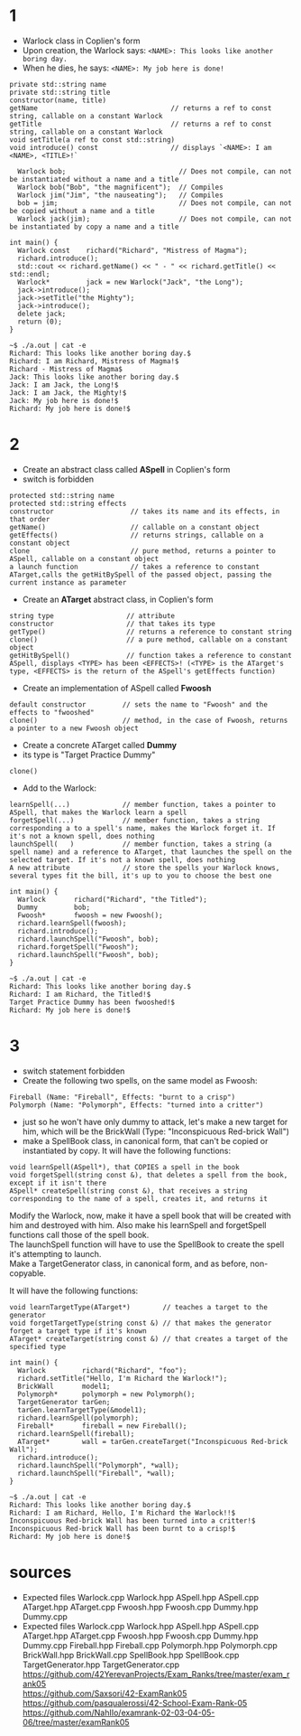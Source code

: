 # 1
* Warlock class in Coplien's form 
* Upon creation, the Warlock says: `<NAME>: This looks like another boring day.`
* When he dies, he says: `<NAME>: My job here is done!`  
```
private std::string name                         
private std::string title                         
constructor(name, title)
getName                                 // returns a ref to const string, callable on a constant Warlock
getTitle                                // returns a ref to const string, callable on a constant Warlock
void setTitle(a ref to const std::string)
void introduce() const                  // displays `<NAME>: I am <NAME>, <TITLE>!`
```
```
  Warlock bob;                            // Does not compile, can not be instantiated without a name and a title
  Warlock bob("Bob", "the magnificent");  // Compiles
  Warlock jim("Jim", "the nauseating");   // Compiles
  bob = jim;                              // Does not compile, can not be copied without a name and a title
  Warlock jack(jim);                      // Does not compile, can not be instantiated by copy a name and a title
```
```
int main() {
  Warlock const    richard("Richard", "Mistress of Magma");
  richard.introduce();
  std::cout << richard.getName() << " - " << richard.getTitle() << std::endl;
  Warlock*         jack = new Warlock("Jack", "the Long");
  jack->introduce();
  jack->setTitle("the Mighty");
  jack->introduce();
  delete jack;
  return (0);
}

~$ ./a.out | cat -e
Richard: This looks like another boring day.$
Richard: I am Richard, Mistress of Magma!$
Richard - Mistress of Magma$
Jack: This looks like another boring day.$
Jack: I am Jack, the Long!$
Jack: I am Jack, the Mighty!$
Jack: My job here is done!$
Richard: My job here is done!$
```
# 2
* Create an abstract class called **ASpell** in Coplien's form
* switch is forbidden
```
protected std::string name
protected std::string effects
constructor                   // takes its name and its effects, in that order
getName()                     // callable on a constant object
getEffects()                  // returns strings, callable on a constant object
clone                         // pure method, returns a pointer to ASpell, callable on a constant object
a launch function             // takes a reference to constant ATarget,calls the getHitBySpell of the passed object, passing the current instance as parameter
```

* Create an **ATarget** abstract class, in Coplien's form
```
string type                  // attribute
constructor                  // that takes its type
getType()                    // returns a reference to constant string
clone()                      // a pure method, callable on a constant object
getHitBySpell()              // function takes a reference to constant ASpell, displays <TYPE> has been <EFFECTS>! (<TYPE> is the ATarget's type, <EFFECTS> is the return of the ASpell's getEffects function)
```

* Create an implementation of ASpell called **Fwoosh**
```
default constructor         // sets the name to "Fwoosh" and the effects to "fwooshed"
clone()                     // method, in the case of Fwoosh, returns a pointer to a new Fwoosh object
```

* Create a concrete ATarget called **Dummy**
* its type is "Target Practice Dummy"
```
clone()
```

* Add to the Warlock: 
```
learnSpell(...)             // member function, takes a pointer to ASpell, that makes the Warlock learn a spell
forgetSpell(...)            // member function, takes a string corresponding a to a spell's name, makes the Warlock forget it. If it's not a known spell, does nothing
launchSpell(   )            // member function, takes a string (a spell name) and a reference to ATarget, that launches the spell on the selected target. If it's not a known spell, does nothing
A new attribute             // store the spells your Warlock knows, several types fit the bill, it's up to you to choose the best one 
```

```
int main() {
  Warlock       richard("Richard", "the Titled");
  Dummy         bob;
  Fwoosh*       fwoosh = new Fwoosh();
  richard.learnSpell(fwoosh);
  richard.introduce();
  richard.launchSpell("Fwoosh", bob);
  richard.forgetSpell("Fwoosh");
  richard.launchSpell("Fwoosh", bob);
}

~$ ./a.out | cat -e
Richard: This looks like another boring day.$
Richard: I am Richard, the Titled!$
Target Practice Dummy has been fwooshed!$
Richard: My job here is done!$
```

# 3
* switch statement forbidden
* Create the following two spells, on the same model as Fwoosh:
```
Fireball (Name: "Fireball", Effects: "burnt to a crisp")
Polymorph (Name: "Polymorph", Effects: "turned into a critter")
```
* just so he won't have only dummy to attack, let's make a new target for him, which will be the BrickWall (Type: "Inconspicuous Red-brick Wall")
* make a SpellBook class, in canonical form, that can't be copied or instantiated by copy. It will have the following functions:
```
void learnSpell(ASpell*), that COPIES a spell in the book
void forgetSpell(string const &), that deletes a spell from the book, except if it isn't there
ASpell* createSpell(string const &), that receives a string corresponding to the name of a spell, creates it, and returns it
```
Modify the Warlock, now, make it have a spell book that will be created with him and destroyed with him. Also make his learnSpell and forgetSpell functions call those of the spell book.  
The launchSpell function will have to use the SpellBook to create the spell it's attempting to launch.  
Make a TargetGenerator class, in canonical form, and as before, non-copyable.

It will have the following functions:
```
void learnTargetType(ATarget*)        // teaches a target to the generator
void forgetTargetType(string const &) // that makes the generator forget a target type if it's known
ATarget* createTarget(string const &) // that creates a target of the specified type
```
```
int main() {
  Warlock         richard("Richard", "foo");
  richard.setTitle("Hello, I'm Richard the Warlock!");
  BrickWall       model1;
  Polymorph*      polymorph = new Polymorph();
  TargetGenerator tarGen;
  tarGen.learnTargetType(&model1);
  richard.learnSpell(polymorph);
  Fireball*       fireball = new Fireball();
  richard.learnSpell(fireball);
  ATarget*        wall = tarGen.createTarget("Inconspicuous Red-brick Wall");
  richard.introduce();
  richard.launchSpell("Polymorph", *wall);
  richard.launchSpell("Fireball", *wall);
}

~$ ./a.out | cat -e
Richard: This looks like another boring day.$
Richard: I am Richard, Hello, I'm Richard the Warlock!!$
Inconspicuous Red-brick Wall has been turned into a critter!$
Inconspicuous Red-brick Wall has been burnt to a crisp!$
Richard: My job here is done!$
```

# sources
* Expected files Warlock.cpp Warlock.hpp ASpell.hpp ASpell.cpp ATarget.hpp ATarget.cpp Fwoosh.hpp Fwoosh.cpp Dummy.hpp Dummy.cpp
* Expected files Warlock.cpp Warlock.hpp ASpell.hpp ASpell.cpp ATarget.hpp ATarget.cpp Fwoosh.hpp Fwoosh.cpp Dummy.hpp Dummy.cpp Fireball.hpp Fireball.cpp Polymorph.hpp Polymorph.cpp BrickWall.hpp BrickWall.cpp SpellBook.hpp SpellBook.cpp TargetGenerator.hpp TargetGenerator.cpp
https://github.com/42YerevanProjects/Exam_Ranks/tree/master/exam_rank05  
https://github.com/Saxsori/42-ExamRank05  
https://github.com/pasqualerossi/42-School-Exam-Rank-05  
https://github.com/NahIIo/examrank-02-03-04-05-06/tree/master/examRank05  

